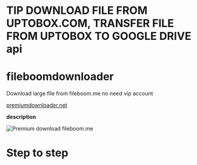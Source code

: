 # TIP DOWNLOAD FILE FROM UPTOBOX.COM, TRANSFER FILE FROM UPTOBOX TO GOOGLE DRIVE api

# fileboomdownloader
Download large file from fileboom.me no need vip account

[premiumdownloader.net](https://premiumdownloader.net)


**description**

![Premium download fileboom.me](https://premiumdownloader.net/wp-content/uploads/2023/05/premium_LOGO_BIG-600x600.png)

# Step to step

